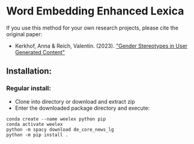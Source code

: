 # Word Embedding Enhanced Lexica

If you use this method for your own research projects, please cite the original
paper:
- Kerkhof, Anna & Reich, Valentin. (2023). ["Gender Stereotypes in User Generated Content"](https://annakerkhof.weebly.com/uploads/1/2/6/5/126583040/draft3.pdf)



## Installation:
### Regular install:
- Clone into directory or download and extract zip
- Enter the downloaded package directory and execute:
```
conda create --name weelex python pip
conda activate weelex
python -m spacy download de_core_news_lg
python -m pip install .
```


